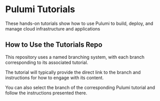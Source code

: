 # Pulumi Tutorials

These hands-on tutorials show how to use Pulumi to build, deploy, and manage cloud infrastructure and applications

## How to Use the Tutorials Repo

This repository uses a named branching system, with each branch corresponding to its associated tutorial.

The tutorial will typically provide the direct link to the branch and instructions for how to engage with its content.

You can also select the branch of the corresponding Pulumi tutorial and follow the instructions presented there.
